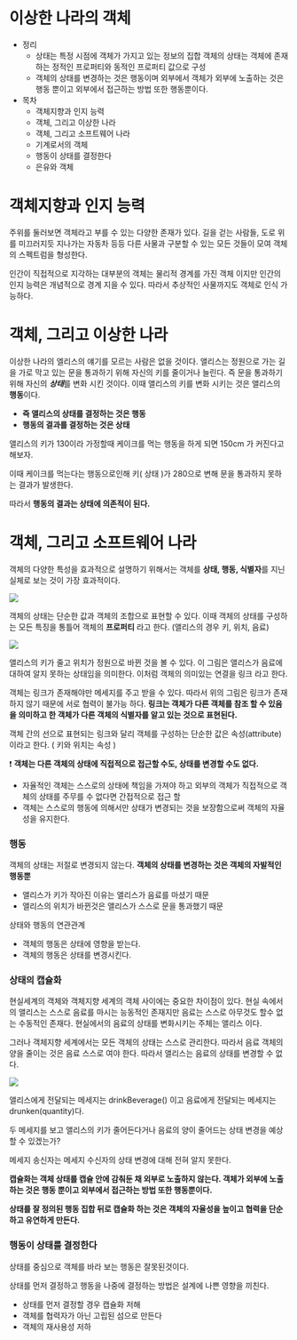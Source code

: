 # 이상한 나라의 객체

- 정리
  - 상태는 특정 시점에 객체가 가지고 있는 정보의 집합 객체의 상태는 객체에 존재하는 정적인 프로퍼티와 동적인 프로퍼티 값으로 구성
  - 객체의 상태를 변경하는 것은 행동이며 외부에서 객체가 외부에 노출하는 것은 행동 뿐이고 외부에서 접근하는 방법 또한 행동뿐이다.
- 목차
  - 객체지향과 인지 능력
  - 객체, 그리고 이상한 나라
  - 객체, 그리고 소프트웨어 나라
  - 기계로서의 객체
  - 행동이 상태를 결정한다
  - 은유와 객체


# 객체지향과 인지 능력

주위를 둘러보면 객체라고 부를 수 있는 다양한 존재가 있다. 길을 걷는 사람들, 도로 위를 미끄러지듯 지나가는 자동차 등등 다른 사물과 구분할 수 있는 모든 것들이 모여 객체의 스펙트럼을 형성한다.

인간이 직접적으로 지각하는 대부분의 객체는 물리적 경계를 가진 객체 이지만 인간의 인지 능력은 개념적으로 경계 지을 수 있다. 따라서 추상적인 사물까지도 객체로 인식 가능하다.

# 객체, 그리고 이상한 나라

이상한 나라의 엘리스의 얘기를 모르는 사람은 없을 것이다. 앨리스는 정원으로 가는 길을 가로 막고 있는 문을 통과하기 위해 자신의 키를 줄이거나 늘린다. 즉 문을 통과하기 위해 자신의 ***상태***를 변화 시킨 것이다. 이때 앨리스의 키를 변화 시키는 것은 앨리스의 **행동**이다.

- **즉 앨리스의 상태를 결정하는 것은 행동**
- **행동의 결과를 결정하는 것은 상태**

앨리스의 키가 130이라 가정할때 케이크를 먹는 행동을 하게 되면 150cm 가 커진다고 해보자.

이때 케이크를 먹는다는 행동으로인해 키( 상태 )가 280으로 변해 문을 통과하지 못하는 결과가 발생한다.

따라서 **행동의 결과는 상태에 의존적이 된다.**

# 객체, 그리고 소프트웨어 나라

객체의 다양한 특성을 효과적으로 설명하기 위해서는 객체를 **상태, 행동, 식별자**를 지닌 실체로 보는 것이 가장 효과적이다.

![](https://velog.velcdn.com/images/donglee99/post/befd146c-840d-4bd5-b510-2f1fac4530ca/image.png)


객체의 상태는 단순한 값과 객체의 조합으로 표현할 수 있다. 이때 객체의 상태를 구성하는 모든 특징을 통틀어 객체의 **프로퍼티** 라고 한다. (앨리스의 경우 키, 위치, 음료)

![](https://velog.velcdn.com/images/donglee99/post/e28728b8-41f3-49e0-8591-a1e53476172e/image.png)


앨리스의 키가 줄고 위치가 정원으로 바뀐 것을 볼 수 있다. 이 그림은 앨리스가 음료에 대하여 알지 못하는 상태임을 의미한다. 이처럼 객체의 의미있는 연결을 링크 라고 한다.

객체는 링크가 존재해야만 메세지를 주고 받을 수 있다. 따라서 위의 그림은 링크가 존재하지 않기 때문에 서로 협력이 불가능 하다. **링크는 객체가 다른 객체를 참조 할 수 있음을 의미하고 한 객체가 다른 객체의 식별자를 알고 있는 것으로 표현된다.**

객체 간의 선으로 표현되는 링크와 달리 객체를 구성하는 단순한 값은 속성(attribute)이라고 한다. ( 키와 위치는 속성 )

❗️ **객체는 다른 객체의 상태에 직접적으로 접근할 수도, 상태를 변경할 수도 없다.**

- 자율적인 객체는 스스로의 상태에 책임을 가져야 하고 외부의 객체가 직접적으로 객체의 상태를 주무를 수 없다면 간접적으로 접근 할
- 객체는 스스로의 행동에 의해서만 상태가 변경되는 것을 보장함으로써 객체의 자율성을 유지한다.

### 행동

객체의 상태는 저절로 변경되지 않는다. **객체의 상태를 변경하는 것은 객체의 자발적인 행동뿐**

- 앨리스가 키가 작아진 이유는 앨리스가 음료를 마셨기 때문
- 앨리스의 위치가 바뀐것은 앨리스가 스스로 문을 통과했기 때문

상태와 행동의 연관관계

- 객체의 행동은 상태에 영향을 받는다.
- 객체의 행동은 상태를 변경시킨다.

### 상태의 캡슐화

현실세계의 객체와 객체지향 세계의 객체 사이에는 중요한 차이점이 있다. 현실 속에서의 앨리스는 스스로 음료를 마시는 능동적인 존재지만 음료는 스스로 아무것도 할수 없는 수동적인 존재다. 현실에서의 음료의 상태를 변화시키는 주체는 앨리스 이다.

그러나 객체지향 세계에서는 모든 객체의 상태는 스스로 관리한다. 따라서 음료 객체의 양을 줄이는 것은 음료 스스로 여야 한다. 따라서 앨리스는 음료의 상태를 변경할 수 없다.

![](https://velog.velcdn.com/images/donglee99/post/7ace359e-0f34-4a9d-858e-9f993b24071e/image.png)


앨리스에게 전달되는 메세지는 drinkBeverage() 이고 음료에게 전달되는 메세지는 drunken(quantity)다.

두 메세지를 보고 앨리스의 키가 줄어든다거나 음료의 양이 줄어드는 상태 변경을 예상할 수 있겠는가?

메세지 송신자는 메세지 수신자의 상태 변경에 대해 전혀 알지 못한다.

**캡슐화는 객체 상태를 캡슐 안에 감춰둔 채 외부로 노출하지 않는다. 객체가 외부에 노출하는 것은 행동 뿐이고 외부에서 접근하는 방법 또한 행동뿐이다.**

**상태를 잘 정의된 행동 집합 뒤로 캡슐화 하는 것은 객체의 자율성을 높이고 협력을 단순하고 유연하게 만든다.**

### 행동이 상태를 결정한다

상태를 중심으로 객체를 바라 보는 행동은 잘못된것이다.

상태를 먼저 결정하고 행동을 나중에 결정하는 방법은 설계에 나쁜 영향을 끼친다.

- 상태를 먼저 결정할 경우 캡슐화 저해
- 객체를 협력자가 아닌 고립된 섬으로 만든다
- 객체의 재사용성 저하
